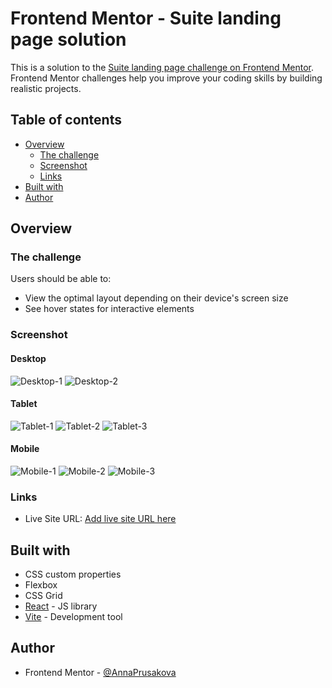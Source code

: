 # Frontend Mentor - Suite landing page solution

This is a solution to the [Suite landing page challenge on Frontend Mentor](https://www.frontendmentor.io/challenges/suite-landing-page-tj_eaU-Ra). Frontend Mentor challenges help you improve your coding skills by building realistic projects.

## Table of contents

- [Overview](#overview)
  - [The challenge](#the-challenge)
  - [Screenshot](#screenshot)
  - [Links](#links)
- [Built with](#built-with)
- [Author](#author)

## Overview

### The challenge

Users should be able to:

- View the optimal layout depending on their device's screen size
- See hover states for interactive elements

### Screenshot

#### Desktop

![Desktop-1](./src/assets/examples/Desktop-1.png)
![Desktop-2](./src/assets/examples/Desktop-2.png)

#### Tablet

![Tablet-1](./src/assets/examples/Tablet-1.png)
![Tablet-2](./src/assets/examples/Tablet-2.png)
![Tablet-3](./src/assets/examples/Tablet-3.png)

#### Mobile

![Mobile-1](./src/assets/examples/Mobile-1.png)
![Mobile-2](./src/assets/examples/Mobile-2.png)
![Mobile-3](./src/assets/examples/Mobile-3.png)

### Links

- Live Site URL: [Add live site URL here](https://your-live-site-url.com)

## Built with

- CSS custom properties
- Flexbox
- CSS Grid
- [React](https://reactjs.org/) - JS library
- [Vite](https://vitejs.dev/) - Development tool

## Author

- Frontend Mentor - [@AnnaPrusakova](https://www.frontendmentor.io/profile/AnnaPrusakova)
